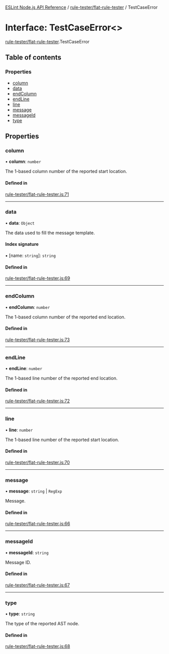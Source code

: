 [ESLint Node.js API Reference](../index.md) / [rule-tester/flat-rule-tester](../modules/rule_tester_flat_rule_tester.md) / TestCaseError

# Interface: TestCaseError<\>

[rule-tester/flat-rule-tester](../modules/rule_tester_flat_rule_tester.md).TestCaseError

## Table of contents

### Properties

* [column](rule_tester_flat_rule_tester.TestCaseError.md#column)
* [data](rule_tester_flat_rule_tester.TestCaseError.md#data)
* [endColumn](rule_tester_flat_rule_tester.TestCaseError.md#endcolumn)
* [endLine](rule_tester_flat_rule_tester.TestCaseError.md#endline)
* [line](rule_tester_flat_rule_tester.TestCaseError.md#line)
* [message](rule_tester_flat_rule_tester.TestCaseError.md#message)
* [messageId](rule_tester_flat_rule_tester.TestCaseError.md#messageid)
* [type](rule_tester_flat_rule_tester.TestCaseError.md#type)

## Properties

### column

• **column**: `number`

The 1-based column number of the reported start location.

#### Defined in

[rule-tester/flat-rule-tester.js:71](https://github.com/bpmutter/eslint/blob/fd0ad7338/lib/rule-tester/flat-rule-tester.js#L71)

___

### data

• **data**: `Object`

The data used to fill the message template.

#### Index signature

▪ [name: `string`]: `string`

#### Defined in

[rule-tester/flat-rule-tester.js:69](https://github.com/bpmutter/eslint/blob/fd0ad7338/lib/rule-tester/flat-rule-tester.js#L69)

___

### endColumn

• **endColumn**: `number`

The 1-based column number of the reported end location.

#### Defined in

[rule-tester/flat-rule-tester.js:73](https://github.com/bpmutter/eslint/blob/fd0ad7338/lib/rule-tester/flat-rule-tester.js#L73)

___

### endLine

• **endLine**: `number`

The 1-based line number of the reported end location.

#### Defined in

[rule-tester/flat-rule-tester.js:72](https://github.com/bpmutter/eslint/blob/fd0ad7338/lib/rule-tester/flat-rule-tester.js#L72)

___

### line

• **line**: `number`

The 1-based line number of the reported start location.

#### Defined in

[rule-tester/flat-rule-tester.js:70](https://github.com/bpmutter/eslint/blob/fd0ad7338/lib/rule-tester/flat-rule-tester.js#L70)

___

### message

• **message**: `string` \| `RegExp`

Message.

#### Defined in

[rule-tester/flat-rule-tester.js:66](https://github.com/bpmutter/eslint/blob/fd0ad7338/lib/rule-tester/flat-rule-tester.js#L66)

___

### messageId

• **messageId**: `string`

Message ID.

#### Defined in

[rule-tester/flat-rule-tester.js:67](https://github.com/bpmutter/eslint/blob/fd0ad7338/lib/rule-tester/flat-rule-tester.js#L67)

___

### type

• **type**: `string`

The type of the reported AST node.

#### Defined in

[rule-tester/flat-rule-tester.js:68](https://github.com/bpmutter/eslint/blob/fd0ad7338/lib/rule-tester/flat-rule-tester.js#L68)
